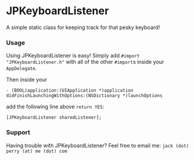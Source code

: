 # JPKeyboardListener

A simple static class for keeping track for that pesky keyboard!


### Usage

Using JPKeyboardListener is easy! Simply add `#import "JPKeyboardListener.h"` with all of the other `#import`s inside your `AppDelegate`. 

Then inside your 

`- (BOOL)application:(UIApplication *)application didFinishLaunchingWithOptions:(NSDictionary *)launchOptions` 

add the following line above `return YES`:

`[JPKeyboardListener sharedListener];`


### Support

Having trouble with JPKeyboardListener? Feel free to email me: `jack (dot) perry (at) me (dot) com`
